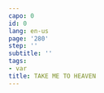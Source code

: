 ```yaml
---
capo: 0
id: 0
lang: en-us
page: '280'
step: ''
subtitle: ''
tags:
- var
title: TAKE ME TO HEAVEN
---
```

